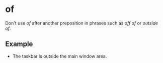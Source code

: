 # of

Don't use *of* after another preposition in phrases such as *off of* or *outside of*.

## Example

- The taskbar is outside the main window area.
